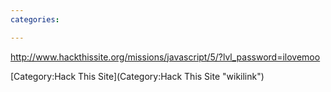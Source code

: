 ```yaml
---
categories:

---
```

<http://www.hackthissite.org/missions/javascript/5/?lvl_password=ilovemoo>

[Category:Hack This Site](Category:Hack This Site "wikilink")
